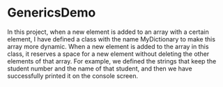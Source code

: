 # GenericsDemo

In this project, when a new element is added to an array with a certain element, I have defined a class with the name MyDictionary to make this array more dynamic. When a new element is added to the array in this class, it reserves a space for a new element without deleting the other elements of that array. For example, we defined the strings that keep the student number and the name of that student, and then we have successfully printed it on the console screen.
